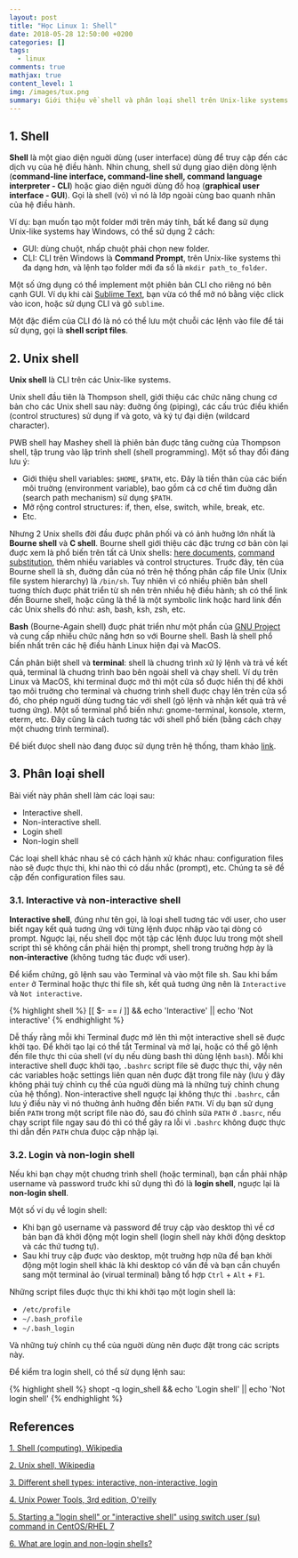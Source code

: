 ```yaml
---
layout: post
title: "Học Linux 1: Shell"
date: 2018-05-28 12:50:00 +0200
categories: []
tags:
  - linux
comments: true
mathjax: true
content_level: 1
img: /images/tux.png
summary: Giới thiệu về shell và phân loại shell trên Unix-like systems.
---
```


## **1. Shell**

**Shell** là một giao diện nguời dùng (user interface) dùng để truy cập đến các dịch vụ của hệ điều hành. Nhìn chung, shell sử dụng giao diện dòng lệnh (**command-line interface, command-line shell, command language interpreter - CLI**) hoặc giao diện nguời dùng đồ hoạ (**graphical user interface - GUI**). Gọi là shell (vỏ) vì nó là lớp ngoài cùng bao quanh nhân của hệ điều hành.

Ví dụ: bạn muốn tạo một folder mới trên máy tính, bất kể đang sử dụng Unix-like systems hay Windows, có thể sử dụng 2 cách: 
- GUI: dùng chuột, nhấp chuột phải chọn new folder.
- CLI: CLI trên Windows là **Command Prompt**, trên Unix-like systems thì đa dạng hơn, và lệnh tạo folder mới đa số là `mkdir path_to_folder`.

Một số ứng dụng có thể implement một phiên bản CLI cho riêng nó bên cạnh GUI. Ví dụ khi cài [Sublime Text](https://www.sublimetext.com/), bạn vừa có thể mở nó bằng việc click vào icon, hoặc sử dụng CLI và gõ `sublime`.

Một đặc điểm của CLI đó là nó có thể lưu một chuỗi các lệnh vào file để tái sử dụng, gọi là **shell script files**.

## **2. Unix shell**

**Unix shell** là CLI trên các Unix-like systems. 

Unix shell đầu tiên là Thompson shell, giới thiệu các chức năng chung cơ bản cho các Unix shell sau này: đuờng ống (piping), các cấu trúc điều khiển (control structures) sử dụng if và goto, và ký tự đại diện (wildcard character).

PWB shell hay Mashey shell là phiên bản đuợc tăng cuờng của Thompson shell, tập trung vào lập trình shell (shell programming). Một số thay đổi đáng lưu ý:
- Giới thiệu shell variables: `$HOME`, `$PATH`, etc. Đây là tiền thân của các biến môi truờng (environment variable), bao gồm cả cơ chế tìm đuờng dẫn (search path mechanism) sử dụng `$PATH`.
- Mở rộng control structures: if, then, else, switch, while, break, etc.
- Etc.

Nhưng 2 Unix shells đời đầu đuợc phân phối và có ảnh huởng lớn nhất là **Bourne shell** và **C shell**.  Bourne shell giới thiệu các đặc trưng cơ bản còn lại đuợc xem là phổ biến trên tất cả Unix shells: [here documents](https://en.wikipedia.org/wiki/Here_document), [command substitution](https://en.wikipedia.org/wiki/Command_substitution), thêm nhiều variables và control structures. Truớc đây, tên của Bourne shell là sh, đuờng dẫn của nó trên hệ thống phân cấp file Unix (Unix file system hierarchy) là `/bin/sh`. Tuy nhiên vì có nhiều phiên bản shell tuơng thích đuợc phát triển từ sh nên trên nhiều hệ điều hành; sh có thể link đến Bourne shell, hoặc cũng là thể là một symbolic link hoặc hard link đến các Unix shells đó như: ash, bash, ksh, zsh, etc.

**Bash** (Bourne-Again shell) đuợc phát triển như một phần của [GNU Project](https://en.wikipedia.org/wiki/GNU_Project) và cung cấp nhiều chức năng hơn so với Bourne shell. Bash là shell phổ biến nhất trên các hệ điều hành Linux hiện đại và MacOS.

Cần phân biệt shell và **terminal**: shell là chuơng trình xử lý lệnh và trả về kết quả, terminal là chuơng trình bao bên ngoài shell và chạy shell. Ví dụ trên Linux và MacOS, khi terminal đuợc mở thì một cửa sổ đuợc hiển thị để khởi tạo môi truờng cho terminal và chuơng trình shell đuợc chạy lên trên cửa sổ đó, cho phép nguời dùng tuơng tác với shell (gõ lệnh và nhận kết quả trả về tuơng ứng). Một số terminal phổ biến như: gnome-terminal, konsole, xterm, eterm, etc. Đây cũng là cách tuơng tác với shell phổ biến (bằng cách chạy một chuơng trình terminal). 

Để biết đưọc shell nào đang đưọc sử dụng trên hệ thống, tham khảo [link](https://askubuntu.com/questions/590899/how-to-check-which-shell-am-i-using).

## **3. Phân loại shell**

Bài viết này phân shell làm các loại sau:
- Interactive shell.
- Non-interactive shell.
- Login shell
- Non-login shell

Các loại shell khác nhau sẽ có cách hành xử khác nhau: configuration files nào sẽ đuợc thực thi, khi nào thì có dấu nhắc (prompt), etc. Chúng ta sẽ đề cập đến configuration files sau.

### **3.1. Interactive và non-interactive shell**

**Interactive shell**, đúng như tên gọi, là loại shell tuơng tác với user, cho user biết ngay kết quả tuơng ứng với từng lệnh đưọc nhập vào tại dòng có prompt. Nguợc lại, nếu shell đọc một tập các lệnh đưọc lưu trong một shell script thì sẽ không cần phải hiện thị prompt, shell trong truờng hợp ày là **non-interactive** (không tuơng tác đuợc với user).

Để kiểm chứng, gõ lệnh sau vào Terminal và vào một file sh. Sau khi bấm `enter` ở Terminal hoặc thực thi file sh, kết quả tuơng ứng nên là `Interactive` và `Not interactive`.

{% highlight shell %}
[[ $- == *i* ]] && echo 'Interactive' || echo 'Not interactive'
{% endhighlight %}

Dễ thấy rằng mỗi khi Terminal đuợc mở lên thì một interactive shell sẽ đuợc khởi tạo. Để khởi tạo lại có thể tắt Terminal và mở lại, hoặc có thể gõ lệnh đến file thực thi của shell (ví dụ nếu dùng bash thì dùng lệnh `bash`). Mỗi khi interactive shell đuợc khởi tạo, `.bashrc` script file sẽ đuợc thực thi, vậy nên các variables hoặc settings liên quan nên đuợc đặt trong file này (lưu ý đây không phải tuỳ chỉnh cụ thể của nguời dùng mà là những tuỳ chỉnh chung của hệ thống). Non-interactive shell nguợc lại không thực thi `.bashrc`, cần lưu ý điều này vì nó thuờng ảnh huởng đến biến `PATH`. Ví dụ bạn sử dụng biến `PATH` trong một script file nào đó, sau đó chỉnh sửa `PATH` ở `.basrc`, nếu chạy script file ngay sau đó thì có thể gây ra lỗi vì `.bashrc` không đuợc thực thi dẫn đến `PATH` chưa đưọc cập nhập lại.

### **3.2. Login và non-login shell**

Nếu khi bạn chạy một chuơng trình shell (hoặc terminal), bạn cần phải nhập username và password truớc khi sử dụng thì đó là **login shell**, nguợc lại là **non-login shell**.

Một số ví dụ về login shell:
* Khi bạn gõ username và password để truy cập vào desktop thì về cơ bản bạn đã khởi động một login shell (login shell này khởi động desktop và các thứ tuơng tự).
* Sau khi truy cập đuợc vào desktop, một truờng hợp nữa để bạn khởi động một login shell khác là khi desktop có vấn đề và bạn cần chuyển sang một terminal ảo (virual terminal) bằng tổ hợp `Ctrl` + `Alt` + `F1`.

Những script files đuợc thực thi khi khởi tạo một login shell là: 
* `/etc/profile`
* `~/.bash_profile`
* `~/.bash_login`

Và những tuỳ chỉnh cụ thể của nguời dùng nên đuợc đặt trong các scripts này.

Để kiểm tra login shell, có thể sử dụng lệnh sau:

{% highlight shell %}
shopt -q login_shell && echo 'Login shell' || echo 'Not login shell'
{% endhighlight %}

## References

[1. Shell (computing), Wikipedia](https://en.wikipedia.org/wiki/Shell_(computing))

[2. Unix shell, Wikipedia](https://en.wikipedia.org/wiki/Unix_shell)

[3. Different shell types: interactive, non-interactive, login](https://www.vanimpe.eu/2014/01/18/different-shell-types-interactive-non-interactive-login/)

[4. Unix Power Tools, 3rd edition, O'reilly](https://docstore.mik.ua/orelly/unix3/upt/index.htm)

[5. Starting a "login shell" or "interactive shell" using switch user (su) command in CentOS/RHEL 7](https://codingbee.net/tutorials/rhcsa/rhcsa-starting-a-login-shell-or-interactive-shell-using-the-switch-user-su-command)

[6. What are login and non-login shells?](https://askubuntu.com/questions/155865/what-are-login-and-non-login-shells)






